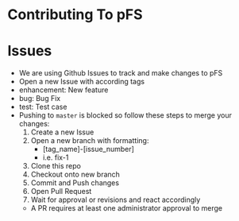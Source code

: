 # Contributing To pFS

# Issues
* We are using Github Issues to track and make changes to pFS
* Open a new Issue with according tags
* enhancement: New feature
* bug: Bug Fix
* test: Test case
* Pushing to `master` is blocked so follow these steps to merge your changes:
    1. Create a new Issue
    2. Open a new branch with formatting:
        * [tag_name]-[issue_number]
        * i.e. fix-1
    3. Clone this repo
    4. Checkout onto new branch
    5. Commit and Push changes
    6. Open Pull Request
    7. Wait for approval or revisions and react accordingly
    * A PR requires at least one administrator approval to merge
